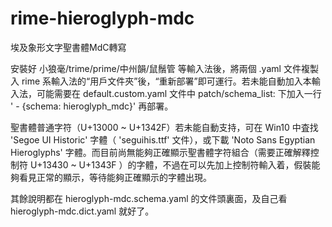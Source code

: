 # rime-hieroglyph-mdc
 埃及象形文字聖書體MdC轉寫
 
 安裝好 小狼毫/trime/prime/中州韻/鼠鬚管 等輸入法後，將兩個 .yaml 文件複製入 rime 系輸入法的“用戶文件夾”後，“重新部署”即可運行。若未能自動加入本輸入法，可能需要在 default.custom.yaml 文件中 patch/schema_list: 下加入一行 '    - {schema: hieroglyph_mdc}' 再部署。
 
 聖書體普通字符（U+13000 ~ U+1342F）若未能自動支持，可在 Win10 中査找 'Segoe UI Historic' 字體（ 'seguihis.ttf' 文件），或下載 'Noto Sans Egyptian Hieroglyphs' 字體。而目前尚無能夠正確顯示聖書體字符組合（需要正確解釋控制符 U+13430 ~ U+1343F ）的字體，不過在可以先加上控制符輸入着，假裝能夠看見正常的顯示，等待能夠正確顯示的字體出現。
 
 其餘說明都在 hieroglyph-mdc.schema.yaml 的文件頭裏面，及自己看 hieroglyph-mdc.dict.yaml 就好了。
 